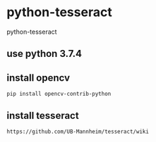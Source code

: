 # python-tesseract
python-tesseract

## use python 3.7.4

## install opencv

````
pip install opencv-contrib-python
````

## install tesseract
````
https://github.com/UB-Mannheim/tesseract/wiki
````
